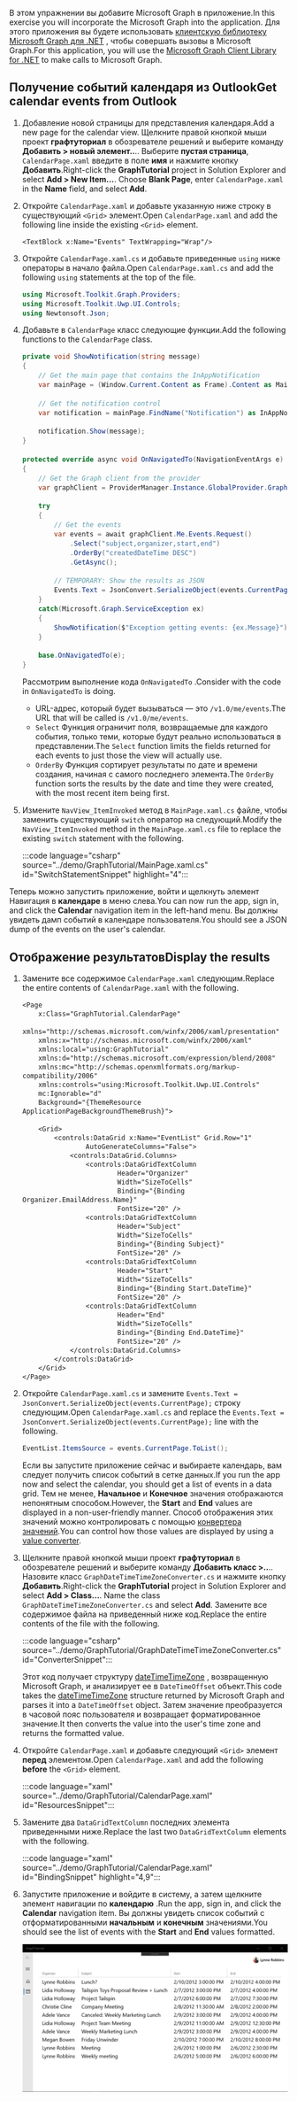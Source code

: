 <!-- markdownlint-disable MD002 MD041 -->

<span data-ttu-id="a92ec-101">В этом упражнении вы добавите Microsoft Graph в приложение.</span><span class="sxs-lookup"><span data-stu-id="a92ec-101">In this exercise you will incorporate the Microsoft Graph into the application.</span></span> <span data-ttu-id="a92ec-102">Для этого приложения вы будете использовать [клиентскую библиотеку Microsoft Graph для .NET](https://github.com/microsoftgraph/msgraph-sdk-dotnet) , чтобы совершать вызовы в Microsoft Graph.</span><span class="sxs-lookup"><span data-stu-id="a92ec-102">For this application, you will use the [Microsoft Graph Client Library for .NET](https://github.com/microsoftgraph/msgraph-sdk-dotnet) to make calls to Microsoft Graph.</span></span>

## <a name="get-calendar-events-from-outlook"></a><span data-ttu-id="a92ec-103">Получение событий календаря из Outlook</span><span class="sxs-lookup"><span data-stu-id="a92ec-103">Get calendar events from Outlook</span></span>

1. <span data-ttu-id="a92ec-104">Добавление новой страницы для представления календаря.</span><span class="sxs-lookup"><span data-stu-id="a92ec-104">Add a new page for the calendar view.</span></span> <span data-ttu-id="a92ec-105">Щелкните правой кнопкой мыши проект **графтуториал** в обозревателе решений и выберите команду **Добавить > новый элемент..**.. Выберите **пустая страница**, `CalendarPage.xaml` введите в поле **имя** и нажмите кнопку **Добавить**.</span><span class="sxs-lookup"><span data-stu-id="a92ec-105">Right-click the **GraphTutorial** project in Solution Explorer and select **Add > New Item...**. Choose **Blank Page**, enter `CalendarPage.xaml` in the **Name** field, and select **Add**.</span></span>

1. <span data-ttu-id="a92ec-106">Откройте `CalendarPage.xaml` и добавьте указанную ниже строку в существующий `<Grid>` элемент.</span><span class="sxs-lookup"><span data-stu-id="a92ec-106">Open `CalendarPage.xaml` and add the following line inside the existing `<Grid>` element.</span></span>

    ```xaml
    <TextBlock x:Name="Events" TextWrapping="Wrap"/>
    ```

1. <span data-ttu-id="a92ec-107">Откройте `CalendarPage.xaml.cs` и добавьте приведенные `using` ниже операторы в начало файла.</span><span class="sxs-lookup"><span data-stu-id="a92ec-107">Open `CalendarPage.xaml.cs` and add the following `using` statements at the top of the file.</span></span>

    ```csharp
    using Microsoft.Toolkit.Graph.Providers;
    using Microsoft.Toolkit.Uwp.UI.Controls;
    using Newtonsoft.Json;
    ```

1. <span data-ttu-id="a92ec-108">Добавьте в `CalendarPage` класс следующие функции.</span><span class="sxs-lookup"><span data-stu-id="a92ec-108">Add the following functions to the `CalendarPage` class.</span></span>

    ```csharp
    private void ShowNotification(string message)
    {
        // Get the main page that contains the InAppNotification
        var mainPage = (Window.Current.Content as Frame).Content as MainPage;

        // Get the notification control
        var notification = mainPage.FindName("Notification") as InAppNotification;

        notification.Show(message);
    }

    protected override async void OnNavigatedTo(NavigationEventArgs e)
    {
        // Get the Graph client from the provider
        var graphClient = ProviderManager.Instance.GlobalProvider.Graph;

        try
        {
            // Get the events
            var events = await graphClient.Me.Events.Request()
                .Select("subject,organizer,start,end")
                .OrderBy("createdDateTime DESC")
                .GetAsync();

            // TEMPORARY: Show the results as JSON
            Events.Text = JsonConvert.SerializeObject(events.CurrentPage);
        }
        catch(Microsoft.Graph.ServiceException ex)
        {
            ShowNotification($"Exception getting events: {ex.Message}");
        }

        base.OnNavigatedTo(e);
    }
    ```

    <span data-ttu-id="a92ec-109">Рассмотрим выполнение кода `OnNavigatedTo` .</span><span class="sxs-lookup"><span data-stu-id="a92ec-109">Consider with the code in `OnNavigatedTo` is doing.</span></span>

    - <span data-ttu-id="a92ec-110">URL-адрес, который будет вызываться — это `/v1.0/me/events`.</span><span class="sxs-lookup"><span data-stu-id="a92ec-110">The URL that will be called is `/v1.0/me/events`.</span></span>
    - <span data-ttu-id="a92ec-111">`Select` Функция ограничит поля, возвращаемые для каждого события, только теми, которые будут реально использоваться в представлении.</span><span class="sxs-lookup"><span data-stu-id="a92ec-111">The `Select` function limits the fields returned for each events to just those the view will actually use.</span></span>
    - <span data-ttu-id="a92ec-112">`OrderBy` Функция сортирует результаты по дате и времени создания, начиная с самого последнего элемента.</span><span class="sxs-lookup"><span data-stu-id="a92ec-112">The `OrderBy` function sorts the results by the date and time they were created, with the most recent item being first.</span></span>

1. <span data-ttu-id="a92ec-113">Измените `NavView_ItemInvoked` метод в `MainPage.xaml.cs` файле, чтобы заменить существующий `switch` оператор на следующий.</span><span class="sxs-lookup"><span data-stu-id="a92ec-113">Modify the `NavView_ItemInvoked` method in the `MainPage.xaml.cs` file to replace the existing `switch` statement with the following.</span></span>

    :::code language="csharp" source="../demo/GraphTutorial/MainPage.xaml.cs" id="SwitchStatementSnippet" highlight="4":::

<span data-ttu-id="a92ec-114">Теперь можно запустить приложение, войти и щелкнуть элемент Навигация в **календаре** в меню слева.</span><span class="sxs-lookup"><span data-stu-id="a92ec-114">You can now run the app, sign in, and click the **Calendar** navigation item in the left-hand menu.</span></span> <span data-ttu-id="a92ec-115">Вы должны увидеть дамп событий в календаре пользователя.</span><span class="sxs-lookup"><span data-stu-id="a92ec-115">You should see a JSON dump of the events on the user's calendar.</span></span>

## <a name="display-the-results"></a><span data-ttu-id="a92ec-116">Отображение результатов</span><span class="sxs-lookup"><span data-stu-id="a92ec-116">Display the results</span></span>

1. <span data-ttu-id="a92ec-117">Замените все содержимое `CalendarPage.xaml` следующим.</span><span class="sxs-lookup"><span data-stu-id="a92ec-117">Replace the entire contents of `CalendarPage.xaml` with the following.</span></span>

    ```xaml
    <Page
        x:Class="GraphTutorial.CalendarPage"
        xmlns="http://schemas.microsoft.com/winfx/2006/xaml/presentation"
        xmlns:x="http://schemas.microsoft.com/winfx/2006/xaml"
        xmlns:local="using:GraphTutorial"
        xmlns:d="http://schemas.microsoft.com/expression/blend/2008"
        xmlns:mc="http://schemas.openxmlformats.org/markup-compatibility/2006"
        xmlns:controls="using:Microsoft.Toolkit.Uwp.UI.Controls"
        mc:Ignorable="d"
        Background="{ThemeResource ApplicationPageBackgroundThemeBrush}">

        <Grid>
            <controls:DataGrid x:Name="EventList" Grid.Row="1"
                    AutoGenerateColumns="False">
                <controls:DataGrid.Columns>
                    <controls:DataGridTextColumn
                            Header="Organizer"
                            Width="SizeToCells"
                            Binding="{Binding Organizer.EmailAddress.Name}"
                            FontSize="20" />
                    <controls:DataGridTextColumn
                            Header="Subject"
                            Width="SizeToCells"
                            Binding="{Binding Subject}"
                            FontSize="20" />
                    <controls:DataGridTextColumn
                            Header="Start"
                            Width="SizeToCells"
                            Binding="{Binding Start.DateTime}"
                            FontSize="20" />
                    <controls:DataGridTextColumn
                            Header="End"
                            Width="SizeToCells"
                            Binding="{Binding End.DateTime}"
                            FontSize="20" />
                </controls:DataGrid.Columns>
            </controls:DataGrid>
        </Grid>
    </Page>
    ```

1. <span data-ttu-id="a92ec-118">Откройте `CalendarPage.xaml.cs` и замените `Events.Text = JsonConvert.SerializeObject(events.CurrentPage);` строку следующим.</span><span class="sxs-lookup"><span data-stu-id="a92ec-118">Open `CalendarPage.xaml.cs` and replace the `Events.Text = JsonConvert.SerializeObject(events.CurrentPage);` line with the following.</span></span>

    ```csharp
    EventList.ItemsSource = events.CurrentPage.ToList();
    ```

    <span data-ttu-id="a92ec-119">Если вы запустите приложение сейчас и выбираете календарь, вам следует получить список событий в сетке данных.</span><span class="sxs-lookup"><span data-stu-id="a92ec-119">If you run the app now and select the calendar, you should get a list of events in a data grid.</span></span> <span data-ttu-id="a92ec-120">Тем не менее, **Начальное** и **Конечное** значения отображаются непонятным способом.</span><span class="sxs-lookup"><span data-stu-id="a92ec-120">However, the **Start** and **End** values are displayed in a non-user-friendly manner.</span></span> <span data-ttu-id="a92ec-121">Способ отображения этих значений можно контролировать с помощью [конвертера значений](https://docs.microsoft.com/uwp/api/Windows.UI.Xaml.Data.IValueConverter).</span><span class="sxs-lookup"><span data-stu-id="a92ec-121">You can control how those values are displayed by using a [value converter](https://docs.microsoft.com/uwp/api/Windows.UI.Xaml.Data.IValueConverter).</span></span>

1. <span data-ttu-id="a92ec-122">Щелкните правой кнопкой мыши проект **графтуториал** в обозревателе решений и выберите команду **Добавить класс >..**.. Назовите класс `GraphDateTimeTimeZoneConverter.cs` и нажмите кнопку **Добавить**.</span><span class="sxs-lookup"><span data-stu-id="a92ec-122">Right-click the **GraphTutorial** project in Solution Explorer and select **Add > Class...**. Name the class `GraphDateTimeTimeZoneConverter.cs` and select **Add**.</span></span> <span data-ttu-id="a92ec-123">Замените все содержимое файла на приведенный ниже код.</span><span class="sxs-lookup"><span data-stu-id="a92ec-123">Replace the entire contents of the file with the following.</span></span>

    :::code language="csharp" source="../demo/GraphTutorial/GraphDateTimeTimeZoneConverter.cs" id="ConverterSnippet":::

    <span data-ttu-id="a92ec-124">Этот код получает структуру [dateTimeTimeZone](/graph/api/resources/datetimetimezone?view=graph-rest-1.0) , возвращенную Microsoft Graph, и анализирует ее в `DateTimeOffset` объект.</span><span class="sxs-lookup"><span data-stu-id="a92ec-124">This code takes the [dateTimeTimeZone](/graph/api/resources/datetimetimezone?view=graph-rest-1.0) structure returned by Microsoft Graph and parses it into a `DateTimeOffset` object.</span></span> <span data-ttu-id="a92ec-125">Затем значение преобразуется в часовой пояс пользователя и возвращает форматированное значение.</span><span class="sxs-lookup"><span data-stu-id="a92ec-125">It then converts the value into the user's time zone and returns the formatted value.</span></span>

1. <span data-ttu-id="a92ec-126">Откройте `CalendarPage.xaml` и добавьте следующий `<Grid>` элемент **перед** элементом.</span><span class="sxs-lookup"><span data-stu-id="a92ec-126">Open `CalendarPage.xaml` and add the following **before** the `<Grid>` element.</span></span>

    :::code language="xaml" source="../demo/GraphTutorial/CalendarPage.xaml" id="ResourcesSnippet":::

1. <span data-ttu-id="a92ec-127">Замените два `DataGridTextColumn` последних элемента приведенными ниже.</span><span class="sxs-lookup"><span data-stu-id="a92ec-127">Replace the last two `DataGridTextColumn` elements with the following.</span></span>

    :::code language="xaml" source="../demo/GraphTutorial/CalendarPage.xaml" id="BindingSnippet" highlight="4,9":::

1. <span data-ttu-id="a92ec-128">Запустите приложение и войдите в систему, а затем щелкните элемент навигации по **календарю** .</span><span class="sxs-lookup"><span data-stu-id="a92ec-128">Run the app, sign in, and click the **Calendar** navigation item.</span></span> <span data-ttu-id="a92ec-129">Вы должны увидеть список событий с отформатированными **начальным** и **конечным** значениями.</span><span class="sxs-lookup"><span data-stu-id="a92ec-129">You should see the list of events with the **Start** and **End** values formatted.</span></span>

    ![Снимок экрана с таблицей событий](./images/add-msgraph-01.png)
